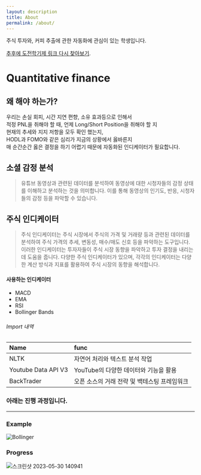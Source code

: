 ```yaml
---
layout: description
title: About
permalink: /about/
---
```


주식 투자와, 커피 추출에 관한 자동화에 관심이 있는 학생입니다.

[추후에 도전학기제 링크 다시 찾아보기](./another-page.html).

# Quantitative finance

## 왜 해야 하는가?
우리는 손실 회피, 시간 지연 편향, 소유 효과등으로 인해서  
적정 PNL을 취해야 할 때, 언제 Long/Short Position을 취해야 할 지  
현재의 추세와 지지 저항을 모두 확인 했는지,  
HODL과 FOMO와 같은 심리가 지금의 상황에서 옳바른지  
매 순간순간 옳은 결정을 하기 어렵기 때문에 자동화된 인디케이터가 필요합니다.

## 소셜 감정 분석
> 유튜브 동영상과 관련된 데이터를 분석하여 동영상에 대한 시청자들의 감정 
> 상태를 이해하고 분석하는 것을 의미합니다. 이를 통해 
> 동영상의 인기도, 반응, 시청자들의 감정 등을 파악할 수 있습니다.

## 주식 인디케이터
> 주식 인디케이터는 주식 시장에서 주식의 가격 및 거래량 
> 등과 관련된 데이터를 분석하여 주식 가격의 추세, 변동성, 
> 매수/매도 신호 등을 파악하는 도구입니다. 
> 이러한 인디케이터는 투자자들이 주식 시장 동향을 파악하고 
> 투자 결정을 내리는 데 도움을 줍니다. 다양한 주식 인디케이터가 
> 있으며, 각각의 인디케이터는 다양한 계산 방식과 지표를 활용하여 
> 주식 시장의 동향을 해석합니다.

#### 사용하는 인디케이터

*   MACD
*   EMA
*   RSI
*   Bollinger Bands

###### Import 내역

| Name                | func                     |      
|:--------------------|:-------------------------|
| NLTK                | 자연어 처리와 텍스트 분석 작업        |
| Youtube Data API V3 | YouTube의 다양한 데이터와 기능을 활용 |
| BackTrader          | 오픈 소스의 거래 전략 및 백테스팅 프레임워크                         |


### 아래는 진행 과정입니다.

* * *


### Example
![Bollinger](https://github.com/JangHyoJoon-dev/JangHyoJoon-dev.github.io/assets/117426928/bfc7d5aa-7c95-40f8-8f61-55dc10124033)


### Progress
![스크린샷 2023-05-30 140941](https://github.com/JangHyoJoon-dev/JangHyoJoon-dev.github.io/assets/117426928/432bf04a-50ac-4734-990a-5cf9eaab7c38)
```